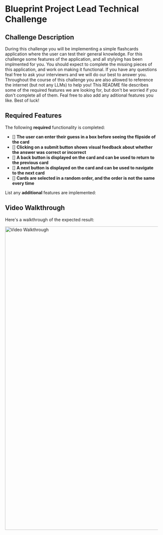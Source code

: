 # Blueprint Project Lead Technical Challenge

## Challenge Description
During this challenge you will be implementing a simple flashcards application where the user can test their general knowledge. For this challenge some features of the application, and all stylying has been implmented for you. You should expect to complete the missing pieces of this application, and work on making it functional. If you have any questions feal free to ask your interviewrs and we will do our best to answer you. Throughout the course of this challenge you are also allowed to reference the internet (but not any LLMs) to help you! This README file describes some of the required features we are looking for, but don't be worried if you don't complete all of them. Feal free to also add any aditional features you like. Best of luck! 


## Required Features

The following **required** functionality is completed:

- [] **The user can enter their guess in a box before seeing the flipside of the card**
- [] **Clicking on a submit button shows visual feedback about whether the answer was correct or incorrect**
- [] **A back button is displayed on the card and can be used to return to the previous card**
- [] **A next button is displayed on the card and can be used to navigate to the next card**
- [] **Cards are selected in a random order, and the order is not the same every time**

List any **additional** features are implemented:


## Video Walkthrough

Here's a walkthrough of the expected result:

<img src='https://media.giphy.com/media/v1.Y2lkPTc5MGI3NjExYjB2cjJxa2NiNXNhczFhdGMxNWJuZG5ocHlpaTdhcDc1YTRhdWl3OCZlcD12MV9pbnRlcm5hbF9naWZfYnlfaWQmY3Q9Zw/XQmTvG7u53qjMWlptf/giphy.gif' title='Video Walkthrough' width='1000px' alt='Video Walkthrough' />
